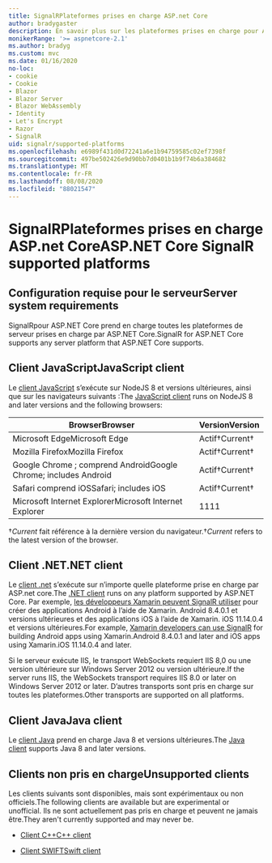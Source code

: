 ```yaml
---
title: SignalRPlateformes prises en charge ASP.net Core
author: bradygaster
description: En savoir plus sur les plateformes prises en charge pour ASP.NET Core SignalR .
monikerRange: '>= aspnetcore-2.1'
ms.author: bradyg
ms.custom: mvc
ms.date: 01/16/2020
no-loc:
- cookie
- Cookie
- Blazor
- Blazor Server
- Blazor WebAssembly
- Identity
- Let's Encrypt
- Razor
- SignalR
uid: signalr/supported-platforms
ms.openlocfilehash: e6989f431d0d72241a6e1b94759585c02ef7398f
ms.sourcegitcommit: 497be502426e9d90bb7d0401b1b9f74b6a384682
ms.translationtype: MT
ms.contentlocale: fr-FR
ms.lasthandoff: 08/08/2020
ms.locfileid: "88021547"
---
```

# <a name="aspnet-core-no-locsignalr-supported-platforms"></a><span data-ttu-id="b3a5b-103">SignalRPlateformes prises en charge ASP.net Core</span><span class="sxs-lookup"><span data-stu-id="b3a5b-103">ASP.NET Core SignalR supported platforms</span></span>

## <a name="server-system-requirements"></a><span data-ttu-id="b3a5b-104">Configuration requise pour le serveur</span><span class="sxs-lookup"><span data-stu-id="b3a5b-104">Server system requirements</span></span>

<span data-ttu-id="b3a5b-105">SignalRpour ASP.NET Core prend en charge toutes les plateformes de serveur prises en charge par ASP.NET Core.</span><span class="sxs-lookup"><span data-stu-id="b3a5b-105">SignalR for ASP.NET Core supports any server platform that ASP.NET Core supports.</span></span>

## <a name="javascript-client"></a><span data-ttu-id="b3a5b-106">Client JavaScript</span><span class="sxs-lookup"><span data-stu-id="b3a5b-106">JavaScript client</span></span>

<span data-ttu-id="b3a5b-107">Le [client JavaScript](xref:signalr/javascript-client) s’exécute sur NodeJS 8 et versions ultérieures, ainsi que sur les navigateurs suivants :</span><span class="sxs-lookup"><span data-stu-id="b3a5b-107">The [JavaScript client](xref:signalr/javascript-client) runs on NodeJS 8 and later versions and the following browsers:</span></span>

| <span data-ttu-id="b3a5b-108">Browser</span><span class="sxs-lookup"><span data-stu-id="b3a5b-108">Browser</span></span>                         | <span data-ttu-id="b3a5b-109">Version</span><span class="sxs-lookup"><span data-stu-id="b3a5b-109">Version</span></span>         |
| ------------------------------- | --------------- |
| <span data-ttu-id="b3a5b-110">Microsoft Edge</span><span class="sxs-lookup"><span data-stu-id="b3a5b-110">Microsoft Edge</span></span>                  | <span data-ttu-id="b3a5b-111">Actif&dagger;</span><span class="sxs-lookup"><span data-stu-id="b3a5b-111">Current&dagger;</span></span> |
| <span data-ttu-id="b3a5b-112">Mozilla Firefox</span><span class="sxs-lookup"><span data-stu-id="b3a5b-112">Mozilla Firefox</span></span>                 | <span data-ttu-id="b3a5b-113">Actif&dagger;</span><span class="sxs-lookup"><span data-stu-id="b3a5b-113">Current&dagger;</span></span> |
| <span data-ttu-id="b3a5b-114">Google Chrome ; comprend Android</span><span class="sxs-lookup"><span data-stu-id="b3a5b-114">Google Chrome; includes Android</span></span> | <span data-ttu-id="b3a5b-115">Actif&dagger;</span><span class="sxs-lookup"><span data-stu-id="b3a5b-115">Current&dagger;</span></span> |
| <span data-ttu-id="b3a5b-116">Safari comprend iOS</span><span class="sxs-lookup"><span data-stu-id="b3a5b-116">Safari; includes iOS</span></span>            | <span data-ttu-id="b3a5b-117">Actif&dagger;</span><span class="sxs-lookup"><span data-stu-id="b3a5b-117">Current&dagger;</span></span> |
| <span data-ttu-id="b3a5b-118">Microsoft Internet Explorer</span><span class="sxs-lookup"><span data-stu-id="b3a5b-118">Microsoft Internet Explorer</span></span>     | <span data-ttu-id="b3a5b-119">11</span><span class="sxs-lookup"><span data-stu-id="b3a5b-119">11</span></span>              |

<span data-ttu-id="b3a5b-120">&dagger;*Current* fait référence à la dernière version du navigateur.</span><span class="sxs-lookup"><span data-stu-id="b3a5b-120">&dagger;*Current* refers to the latest version of the browser.</span></span>

## <a name="net-client"></a><span data-ttu-id="b3a5b-121">Client .NET</span><span class="sxs-lookup"><span data-stu-id="b3a5b-121">.NET client</span></span>

<span data-ttu-id="b3a5b-122">Le [client .net](xref:signalr/dotnet-client) s’exécute sur n’importe quelle plateforme prise en charge par ASP.net core.</span><span class="sxs-lookup"><span data-stu-id="b3a5b-122">The [.NET client](xref:signalr/dotnet-client) runs on any platform supported by ASP.NET Core.</span></span> <span data-ttu-id="b3a5b-123">Par exemple, [les développeurs Xamarin peuvent SignalR utiliser](https://github.com/aspnet/Announcements/issues/305) pour créer des applications Android à l’aide de Xamarin. Android 8.4.0.1 et versions ultérieures et des applications iOS à l’aide de Xamarin. iOS 11.14.0.4 et versions ultérieures.</span><span class="sxs-lookup"><span data-stu-id="b3a5b-123">For example, [Xamarin developers can use SignalR](https://github.com/aspnet/Announcements/issues/305) for building Android apps using Xamarin.Android 8.4.0.1 and later and iOS apps using Xamarin.iOS 11.14.0.4 and later.</span></span>

<span data-ttu-id="b3a5b-124">Si le serveur exécute IIS, le transport WebSockets requiert IIS 8,0 ou une version ultérieure sur Windows Server 2012 ou version ultérieure.</span><span class="sxs-lookup"><span data-stu-id="b3a5b-124">If the server runs IIS, the WebSockets transport requires IIS 8.0 or later on Windows Server 2012 or later.</span></span> <span data-ttu-id="b3a5b-125">D’autres transports sont pris en charge sur toutes les plateformes.</span><span class="sxs-lookup"><span data-stu-id="b3a5b-125">Other transports are supported on all platforms.</span></span>

## <a name="java-client"></a><span data-ttu-id="b3a5b-126">Client Java</span><span class="sxs-lookup"><span data-stu-id="b3a5b-126">Java client</span></span>

<span data-ttu-id="b3a5b-127">Le [client Java](xref:signalr/java-client) prend en charge Java 8 et versions ultérieures.</span><span class="sxs-lookup"><span data-stu-id="b3a5b-127">The [Java client](xref:signalr/java-client) supports Java 8 and later versions.</span></span>

## <a name="unsupported-clients"></a><span data-ttu-id="b3a5b-128">Clients non pris en charge</span><span class="sxs-lookup"><span data-stu-id="b3a5b-128">Unsupported clients</span></span>

<span data-ttu-id="b3a5b-129">Les clients suivants sont disponibles, mais sont expérimentaux ou non officiels.</span><span class="sxs-lookup"><span data-stu-id="b3a5b-129">The following clients are available but are experimental or unofficial.</span></span> <span data-ttu-id="b3a5b-130">Ils ne sont actuellement pas pris en charge et peuvent ne jamais être.</span><span class="sxs-lookup"><span data-stu-id="b3a5b-130">They aren't currently supported and may never be.</span></span>

* <span data-ttu-id="b3a5b-131">[Client C++](https://github.com/aspnet/SignalR-Client-Cpp)</span><span class="sxs-lookup"><span data-stu-id="b3a5b-131">[C++ client](https://github.com/aspnet/SignalR-Client-Cpp)</span></span>

* <span data-ttu-id="b3a5b-132">[Client SWIFT](https://github.com/moozzyk/SignalR-Client-Swift)</span><span class="sxs-lookup"><span data-stu-id="b3a5b-132">[Swift client](https://github.com/moozzyk/SignalR-Client-Swift)</span></span>
